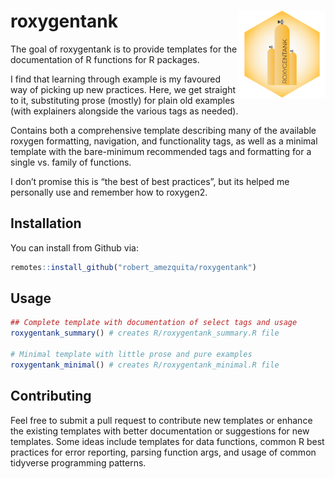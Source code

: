 
<!-- README.md is generated from README.Rmd. Please edit that file -->

# roxygentank <img src='man/assets/roxygentank-logo.png' align="right" height="139" /></a>

The goal of roxygentank is to provide templates for the documentation of
R functions for R packages.

I find that learning through example is my favoured way of picking up
new practices. Here, we get straight to it, substituting prose (mostly)
for plain old examples (with explainers alongside the various tags as
needed).

Contains both a comprehensive template describing many of the available
roxygen formatting, navigation, and functionality tags, as well as a
minimal template with the bare-minimum recommended tags and formatting
for a single vs. family of functions.

I don’t promise this is “the best of best practices”, but its helped me
personally use and remember how to roxygen2.

## Installation

You can install from Github via:

``` r
remotes::install_github("robert_amezquita/roxygentank")
```

## Usage

``` r
## Complete template with documentation of select tags and usage
roxygentank_summary() # creates R/roxygentank_summary.R file

# Minimal template with little prose and pure examples
roxygentank_minimal() # creates R/roxygentank_minimal.R file
```

## Contributing

Feel free to submit a pull request to contribute new templates or
enhance the existing templates with better documentation or suggestions
for new templates. Some ideas include templates for data functions,
common R best practices for error reporting, parsing function args, and
usage of common tidyverse programming patterns.
